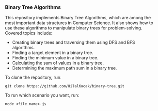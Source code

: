 ### Binary Tree Algorithms
This repository implements Binary Tree Algorithms, which are among the most important data structures in Computer Science. It also shows how to use these algorithms to manipulate binary trees for problem-solving.
Covered topics include:
- Creating binary trees and traversing them using DFS and BFS algorithms.
- Finding a target element in a binary tree.
- Finding the minimum value in a binary tree.
- Calculating the sum of values in a binary tree.
- Determining the maximum path sum in a binary tree.

To clone the repository, run:
```
git clone https://github.com/HilalKocak/binary-tree.git
```

To run which scenario you want, run:
```
node <file_name>.js
```